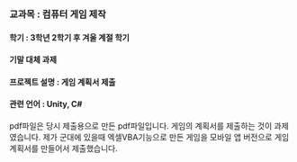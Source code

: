 ### 교과목 : 컴퓨터 게임 제작
#### 학기 : 3학년 2학기 후 겨울 계절 학기
#### 기말 대체 과제
#### 프로젝트 설명 : 게임 계획서 제출
#### 관련 언어 : Unity, C# 

pdf파일은 당시 제출용으로 만든 pdf파일입니다. 게임의 계획서를 제출하는 것이 과제였습니다.
제가 군대에 있을때 엑셀VBA기능으로 만든 게임을 모바일 앱 버전으로 게임 계획서를 만들어서 제출했습니다.
